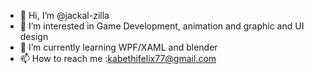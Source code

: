 - 👋 Hi, I’m @jackal-zilla
- 👀 I’m interested in Game Development, animation and graphic and UI design
- 🌱 I’m currently learning WPF/XAML and blender
- 📫 How to reach me :kabethifelix77@gmail.com

<!---
jackal-zilla/jackal-zilla is a ✨ special ✨ repository because its `README.md` (this file) appears on your GitHub profile.
You can click the Preview link to take a look at your changes.
--->

